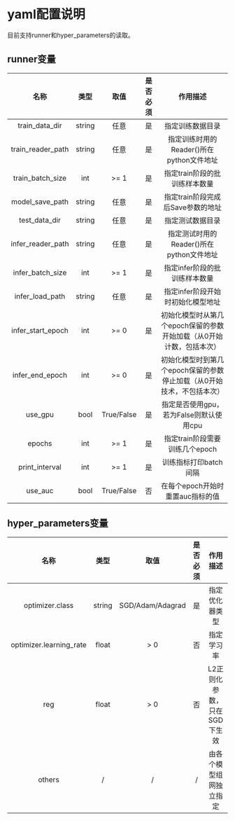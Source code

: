 # yaml配置说明

目前支持runner和hyper_parameters的读取。

## runner变量

|             名称              |     类型     |                           取值                            | 是否必须 |                               作用描述                               |
| :---------------------------: | :----------: | :-------------------------------------------------------: | :------: | :------------------------------------------------------------------: |
|             train_data_dir              |    string    |                           任意                            |    是    |                            指定训练数据目录                            |
|             train_reader_path              |    string    |                           任意                            |    是    |                指定训练时用的Reader()所在python文件地址                |
|             train_batch_size            |    int    |                           >= 1                           |    是    |                       指定train阶段的批训练样本数量                        |
|             model_save_path            |    string    |                           任意                           |    是    |                     指定train阶段完成后Save参数的地址                      |
|             test_data_dir              |    string    |                           任意                            |    是    |                            指定测试数据目录                            |
|             infer_reader_path              |    string    |                           任意                            |    是    |                指定测试时用的Reader()所在python文件地址                |
|             infer_batch_size            |    int    |                           >= 1                           |    是    |                       指定infer阶段的批训练样本数量                        |
|             infer_load_path            |    string    |                           任意                           |    是    |                     指定infer阶段开始时初始化模型地址                     |
|             infer_start_epoch            |    int    |                           >= 0                           |    是    |    初始化模型时从第几个epoch保留的参数开始加载（从0开始计数，包括本次）    |
|             infer_end_epoch            |    int    |                           >= 0                           |    是    |    初始化模型时到第几个epoch保留的参数停止加载（从0开始技术，不包括本次）    |
|             use_gpu            |    bool    |                           True/False                           |    是    |                       指定是否使用gpu，若为False则默认使用cpu                        |
|             epochs            |    int    |                           >= 1                           |    是    |                       指定train阶段需要训练几个epoch                        |
|             print_interval            |    int    |                           >= 1                           |    是    |                       训练指标打印batch间隔                        |
|             use_auc            |    bool    |                           True/False                           |    否    |                       在每个epoch开始时重置auc指标的值                        |


## hyper_parameters变量

|          名称           |  类型  |       取值       | 是否必须 |          作用描述           |
| :---------------------: | :----: | :--------------: | :------: | :-------------------------: |
|     optimizer.class     | string | SGD/Adam/Adagrad |    是    |       指定优化器类型        |
| optimizer.learning_rate | float  |       > 0        |    否    |         指定学习率          |
|           reg           | float  |       > 0        |    否    | L2正则化参数，只在SGD下生效 |
|         others          |   /    |        /         |    /     |   由各个模型组网独立指定    |
